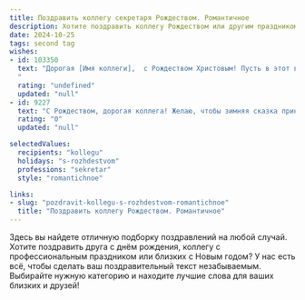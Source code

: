 ```yaml
---
title: Поздравить коллегу секретаря Рождеством. Романтичное
description: Хотите поздравить коллегу Рождеством или другим праздником? Наш ИИ создаст незабываемое поздравление, а вы обязательно выделитесь среди других.  
date: 2024-10-25
tags: second tag
wishes:
- id: 103350
  text: "Дорогая [Имя коллеги],  с Рождеством Христовым! Пусть в этот волшебный вечер в твою жизнь войдут свет и тепло, пусть исполнятся самые заветные желания, а сердце согреется любовью и радостью.  Пусть этот праздник станет началом чудес и подарит неповторимые мгновения счастья.  Желаю тебе мира, уюта и  всей той нежности, которую ты так тонко чувствуешь и даришь окружающим.
  "
  rating: "undefined"
  updated: "null"
- id: 9227
  text: "С Рождеством, дорогая коллега! Желаю, чтобы зимняя сказка принесла вам уют и тепло, а рождественские чудеса помогли исполнить ваши заветные мечты. Пусть каждый день будет наполнен радостью, гармонией и верой в самое лучшее. Пусть Ангел-Хранитель стоит за вашим плечом, оберегая от невзгод. Счастья, здоровья и любви вашей душе!"
  rating: "0"
  updated: "null"

selectedValues:
  recipients: "kollegu"
  holidays: "s-rozhdestvom"
  professions: "sekretar"
  style: "romantichnoe"

links:
- slug: "pozdravit-kollegu-s-rozhdestvom-romantichnoe"
  title: "Поздравить коллегу Рождеством. Романтичное"
---
```


Здесь вы найдете отличную подборку поздравлений на любой случай. 
Хотите поздравить друга с днём рождения, коллегу с профессиональным праздником или близких с Новым годом? У нас есть всё, чтобы сделать ваш поздравительный текст незабываемым. Выбирайте нужную категорию и находите лучшие слова для ваших близких и друзей!
